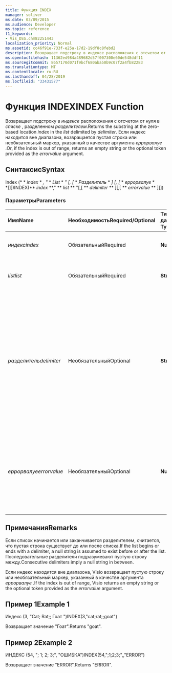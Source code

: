 ```yaml
---
title: Функция INDEX
manager: soliver
ms.date: 03/09/2015
ms.audience: Developer
ms.topic: reference
f1_keywords:
- Vis_DSS.chm82251443
localization_priority: Normal
ms.assetid: cc46f91e-733f-e25a-17d2-19df8c8febd2
description: Возвращает подстроку в индексе расположения с отсчетом от нуля в списке, разделенном разделителем. Если индекс находится вне диапазона, возвращается пустая строка или необязательный маркер, указанный в качестве аргумента еррорвалуе.
ms.openlocfilehash: 11362ed984a489682d57f007300e60de548ddf11
ms.sourcegitcommit: 8657170d071f9bcf680aba50b9c07f2a4fb82283
ms.translationtype: MT
ms.contentlocale: ru-RU
ms.lasthandoff: 04/28/2019
ms.locfileid: "33431577"
---
```

# <a name="index-function"></a><span data-ttu-id="eb32b-104">Функция INDEX</span><span class="sxs-lookup"><span data-stu-id="eb32b-104">INDEX Function</span></span>

<span data-ttu-id="eb32b-105">Возвращает подстроку в _индексе_ расположения с отсчетом от нуля в _списке_ , разделенном _разделителем_.</span><span class="sxs-lookup"><span data-stu-id="eb32b-105">Returns the substring at the zero-based location  _index_ in the  _list_ delimited by  _delimiter_.</span></span> <span data-ttu-id="eb32b-106">Если индекс находится вне диапазона, возвращается пустая строка или необязательный маркер, указанный в качестве аргумента *еррорвалуе* .</span><span class="sxs-lookup"><span data-stu-id="eb32b-106">Or, if the index is out of range, returns an empty string or the optional token provided as the  *errorvalue*  argument.</span></span> 
  
## <a name="syntax"></a><span data-ttu-id="eb32b-107">Синтаксис</span><span class="sxs-lookup"><span data-stu-id="eb32b-107">Syntax</span></span>

<span data-ttu-id="eb32b-108">Index (\* \* *index* \* *, "* \* *List* \* *" [, [* \* *Разделитель* \* *] [, [* \* *еррорвалуе* \* \*]]])</span><span class="sxs-lookup"><span data-stu-id="eb32b-108">INDEX(\*\* *index* \*\*," \*\* *list* \*\* "[,[ \*\* *delimiter* \*\* ][,[ \*\* *errorvalue* \*\* ]]])</span></span> 
  
### <a name="parameters"></a><span data-ttu-id="eb32b-109">Параметры</span><span class="sxs-lookup"><span data-stu-id="eb32b-109">Parameters</span></span>

|<span data-ttu-id="eb32b-110">**Имя**</span><span class="sxs-lookup"><span data-stu-id="eb32b-110">**Name**</span></span>|<span data-ttu-id="eb32b-111">**Необходимость**</span><span class="sxs-lookup"><span data-stu-id="eb32b-111">**Required/Optional**</span></span>|<span data-ttu-id="eb32b-112">**Тип данных**</span><span class="sxs-lookup"><span data-stu-id="eb32b-112">**Data Type**</span></span>|<span data-ttu-id="eb32b-113">**Описание**</span><span class="sxs-lookup"><span data-stu-id="eb32b-113">**Description**</span></span>|
|:-----|:-----|:-----|:-----|
| <span data-ttu-id="eb32b-114">_индекс_</span><span class="sxs-lookup"><span data-stu-id="eb32b-114">_index_</span></span> <br/> |<span data-ttu-id="eb32b-115">Обязательный</span><span class="sxs-lookup"><span data-stu-id="eb32b-115">Required</span></span>  <br/> |<span data-ttu-id="eb32b-116">**Number**</span><span class="sxs-lookup"><span data-stu-id="eb32b-116">**Number**</span></span> <br/> |<span data-ttu-id="eb32b-117">Расположение, которое требуется найти.</span><span class="sxs-lookup"><span data-stu-id="eb32b-117">The location that you want to find.</span></span>  <br/> |
| <span data-ttu-id="eb32b-118">_list_</span><span class="sxs-lookup"><span data-stu-id="eb32b-118">_list_</span></span> <br/> |<span data-ttu-id="eb32b-119">Обязательный</span><span class="sxs-lookup"><span data-stu-id="eb32b-119">Required</span></span>  <br/> |<span data-ttu-id="eb32b-120">**String**</span><span class="sxs-lookup"><span data-stu-id="eb32b-120">**String**</span></span> <br/> |<span data-ttu-id="eb32b-121">Список, в котором необходимо выполнить поиск.</span><span class="sxs-lookup"><span data-stu-id="eb32b-121">The list in which you want to search.</span></span>  <br/> |
| <span data-ttu-id="eb32b-122">_разделитель_</span><span class="sxs-lookup"><span data-stu-id="eb32b-122">_delimiter_</span></span> <br/> |<span data-ttu-id="eb32b-123">Необязательный</span><span class="sxs-lookup"><span data-stu-id="eb32b-123">Optional</span></span>  <br/> |<span data-ttu-id="eb32b-124">**String**</span><span class="sxs-lookup"><span data-stu-id="eb32b-124">**String**</span></span> <br/> | <span data-ttu-id="eb32b-125">Строка, используемая в качестве разделителя в _списке_.</span><span class="sxs-lookup"><span data-stu-id="eb32b-125">The string to use as a delimiter within  _list_.</span></span> <span data-ttu-id="eb32b-126">Строка _разделителя_ может иметь длину более одного символа и содержать многобайтовые символы.</span><span class="sxs-lookup"><span data-stu-id="eb32b-126">A  _delimiter_ string can be more than one character in length and include multibyte characters.</span></span> <span data-ttu-id="eb32b-127">Значение по умолчанию — точка с запятой.</span><span class="sxs-lookup"><span data-stu-id="eb32b-127">The default is a semicolon.</span></span>  <br/> |
| <span data-ttu-id="eb32b-128">_еррорвалуе_</span><span class="sxs-lookup"><span data-stu-id="eb32b-128">_errorvalue_</span></span> <br/> |<span data-ttu-id="eb32b-129">Необязательный</span><span class="sxs-lookup"><span data-stu-id="eb32b-129">Optional</span></span>  <br/> |<span data-ttu-id="eb32b-130">**Number**</span><span class="sxs-lookup"><span data-stu-id="eb32b-130">**Number**</span></span> <br/> | <span data-ttu-id="eb32b-131">Заданное пользователем значение, которое возвращается, если индекс находится вне диапазона.</span><span class="sxs-lookup"><span data-stu-id="eb32b-131">A user-specified value to return if the index is out of range.</span></span> <span data-ttu-id="eb32b-132">Значение по умолчанию — пустая строка.</span><span class="sxs-lookup"><span data-stu-id="eb32b-132">The default is an empty string.</span></span>  <br/> |
   
## <a name="remarks"></a><span data-ttu-id="eb32b-133">Примечания</span><span class="sxs-lookup"><span data-stu-id="eb32b-133">Remarks</span></span>

<span data-ttu-id="eb32b-134">Если список начинается или заканчивается разделителем, считается, что пустая строка существует до или после списка.</span><span class="sxs-lookup"><span data-stu-id="eb32b-134">If the list begins or ends with a delimiter, a null string is assumed to exist before or after the list.</span></span> <span data-ttu-id="eb32b-135">Последовательные разделители подразумевают пустую строку между.</span><span class="sxs-lookup"><span data-stu-id="eb32b-135">Consecutive delimiters imply a null string in between.</span></span> 
  
<span data-ttu-id="eb32b-136">Если индекс находится вне диапазона, Visio возвращает пустую строку или необязательный маркер, указанный в качестве аргумента *еррорвалуе* .</span><span class="sxs-lookup"><span data-stu-id="eb32b-136">If the index is out of range, Visio returns an empty string or the optional token provided as the  *errorvalue*  argument.</span></span> 
  
## <a name="example-1"></a><span data-ttu-id="eb32b-137">Пример 1</span><span class="sxs-lookup"><span data-stu-id="eb32b-137">Example 1</span></span>

<span data-ttu-id="eb32b-138">Индекс (3, "Cat; Rat;; Гоат ")</span><span class="sxs-lookup"><span data-stu-id="eb32b-138">INDEX(3,"cat;rat;;goat")</span></span>
  
<span data-ttu-id="eb32b-139">Возвращает значение "Гоат".</span><span class="sxs-lookup"><span data-stu-id="eb32b-139">Returns "goat".</span></span>
  
## <a name="example-2"></a><span data-ttu-id="eb32b-140">Пример 2</span><span class="sxs-lookup"><span data-stu-id="eb32b-140">Example 2</span></span>

<span data-ttu-id="eb32b-141">ИНДЕКС (54, "; 1; 2; 3;", "ОШИБКА")</span><span class="sxs-lookup"><span data-stu-id="eb32b-141">INDEX(54,";1;2;3;",,"ERROR")</span></span>
  
<span data-ttu-id="eb32b-142">Возвращает значение "ERROR".</span><span class="sxs-lookup"><span data-stu-id="eb32b-142">Returns "ERROR".</span></span>
  

